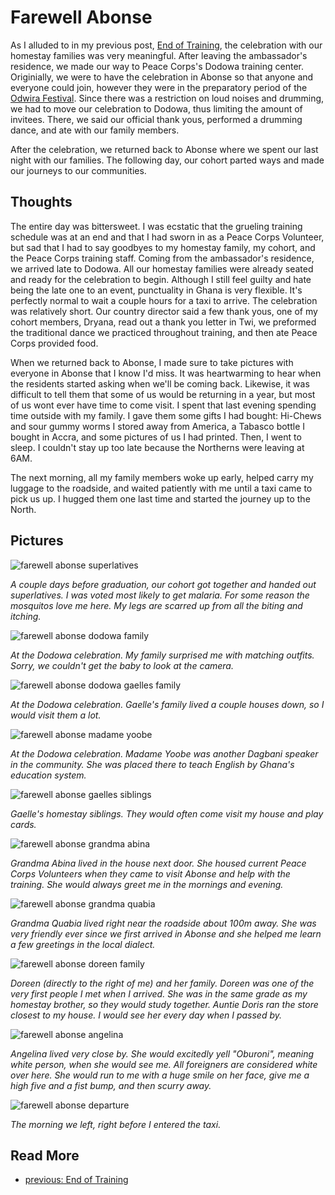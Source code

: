 # Farewell Abonse
As I alluded to in my previous post, [End of Training](/end_of_training.md), the celebration with our homestay families was very meaningful. After leaving the ambassador's residence, we made our way to Peace Corps's Dodowa training center. Originially, we were to have the celebration in Abonse so that anyone and everyone could join, however they were in the preparatory period of the [Odwira Festival](). Since there was a restriction on loud noises and drumming, we had to move our celebration to Dodowa, thus limiting the amount of invitees. There, we said our official thank yous, performed a drumming dance, and ate with our family members.

After the celebration, we returned back to Abonse where we spent our last night with our families. The following day, our cohort parted ways and made our journeys to our communities.

## Thoughts

The entire day was bittersweet. I was ecstatic that the grueling training schedule was at an end and that I had sworn in as a Peace Corps Volunteer, but sad that I had to say goodbyes to my homestay family, my cohort, and the Peace Corps training staff. Coming from the ambassador's residence, we arrived late to Dodowa. All our homestay families were already seated and ready for the celebration to begin. Although I still feel guilty and hate being the late one to an event, punctuality in Ghana is very flexible. It's perfectly normal to wait a couple hours for a taxi to arrive. The celebration was relatively short. Our country director said a few thank yous, one of my cohort members, Dryana, read out a thank you letter in Twi, we preformed the traditional dance we practiced throughout training, and then ate Peace Corps provided food.

When we returned back to Abonse, I made sure to take pictures with everyone in Abonse that I know I'd miss. It was heartwarming to hear when the residents started asking when we'll be coming back. Likewise, it was difficult to tell them that some of us would be returning in a year, but most of us wont ever have time to come visit. I spent that last evening spending time outside with my family. I gave them some gifts I had bought: Hi-Chews and sour gummy worms I stored away from America, a Tabasco bottle I bought in Accra, and some pictures of us I had printed. Then, I went to sleep. I couldn't stay up too late because the Northerns were leaving at 6AM.

The next morning, all my family members woke up early, helped carry my luggage to the roadside, and waited patiently with me until a taxi came to pick us up. I hugged them one last time and started the journey up to the North.

## Pictures

![farewell abonse superlatives](/images/farewell_abonse/superlatives.png)

*A couple days before graduation, our cohort got together and handed out superlatives. I was voted most likely to get malaria. For some reason the mosquitos love me here. My legs are scarred up from all the biting and itching.*

![farewell abonse dodowa family](/images/farewell_abonse/dodowa_family.png)

*At the Dodowa celebration. My family surprised me with matching outfits. Sorry, we couldn't get the baby to look at the camera.*

![farewell abonse dodowa gaelles family](/images/farewell_abonse/dodowa_gaelles_family.png)

*At the Dodowa celebration. Gaelle's family lived a couple houses down, so I would visit them a lot.*

![farewell abonse madame yoobe](/images/farewell_abonse/madame_yoobe.png)

*At the Dodowa celebration. Madame Yoobe was another Dagbani speaker in the community. She was placed there to teach English by Ghana's education system.*

![farewell abonse gaelles siblings](/images/farewell_abonse/gaelles_siblings.png)

*Gaelle's homestay siblings. They would often come visit my house and play cards.*

![farewell abonse grandma abina](/images/farewell_abonse/grandma_abina.png)

*Grandma Abina lived in the house next door. She housed current Peace Corps Volunteers when they came to visit Abonse and help with the training. She would always greet me in the mornings and evening.*

![farewell abonse grandma quabia](/images/farewell_abonse/grandma_quabia.png)

*Grandma Quabia lived right near the roadside about 100m away. She was very friendly ever since we first arrived in Abonse and she helped me learn a few greetings in the local dialect.*


![farewell abonse doreen family](/images/farewell_abonse/doreen_family.png)

*Doreen (directly to the right of me) and her family. Doreen was one of the very first people I met when I arrived. She was in the same grade as my homestay brother, so they would study together. Auntie Doris ran the store closest to my house. I would see her every day when I passed by.*

![farewell abonse angelina](/images/farewell_abonse/angelina.png)

*Angelina lived very close by. She would excitedly yell "Oburoni", meaning white person, when she would see me. All foreigners are considered white over here. She would run to me with a huge smile on her face, give me a high five and a fist bump, and then scurry away.*

![farewell abonse departure](/images/farewell_abonse/departure.png)

*The morning we left, right before I entered the taxi.*

## Read More
 - [previous: End of Training](/end_of_training.md)
